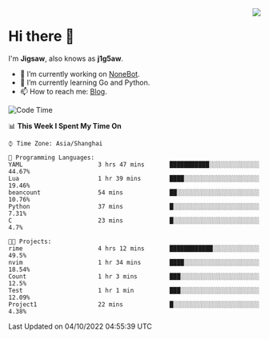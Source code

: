 <a href="#">
  <img align="right" src="https://github-readme-stats.vercel.app/api?username=j1g5awi&count_private=true&show_icons=true&title_color=80070B&text_color=B3B3B3&bg_color=212121&icon_color=80070B" />
</a>

# Hi there 👋

I'm **Jigsaw**, also knows as **j1g5aw**.

- 🔭 I’m currently working on [NoneBot](https://github.com/nonebot).
- 🌱 I’m currently learning Go and Python.
- 📫 How to reach me: [Blog](https://blog.maddestroyer.xyz/).

<!--START_SECTION:waka-->
![Code Time](http://img.shields.io/badge/Code%20Time-892%20hrs%2039%20mins-blue)

📊 **This Week I Spent My Time On** 

```text
⌚︎ Time Zone: Asia/Shanghai

💬 Programming Languages: 
YAML                     3 hrs 47 mins       ███████████░░░░░░░░░░░░░░   44.67% 
Lua                      1 hr 39 mins        ████░░░░░░░░░░░░░░░░░░░░░   19.46% 
beancount                54 mins             ██░░░░░░░░░░░░░░░░░░░░░░░   10.76% 
Python                   37 mins             █░░░░░░░░░░░░░░░░░░░░░░░░   7.31% 
C                        23 mins             █░░░░░░░░░░░░░░░░░░░░░░░░   4.7%

🐱‍💻 Projects: 
rime                     4 hrs 12 mins       ████████████░░░░░░░░░░░░░   49.5% 
nvim                     1 hr 34 mins        ████░░░░░░░░░░░░░░░░░░░░░   18.54% 
Count                    1 hr 3 mins         ███░░░░░░░░░░░░░░░░░░░░░░   12.5% 
Test                     1 hr 1 min          ███░░░░░░░░░░░░░░░░░░░░░░   12.09% 
Project1                 22 mins             █░░░░░░░░░░░░░░░░░░░░░░░░   4.38%

```


 Last Updated on 04/10/2022 04:55:39 UTC
<!--END_SECTION:waka-->
